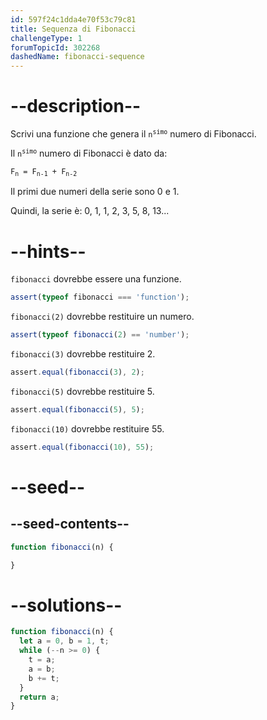 ```yaml
---
id: 597f24c1dda4e70f53c79c81
title: Sequenza di Fibonacci
challengeType: 1
forumTopicId: 302268
dashedName: fibonacci-sequence
---
```


# --description--

Scrivi una funzione che genera il <code>n<sup>simo</sup></code> numero di Fibonacci.

Il <code>n<sup>simo</sup></code> numero di Fibonacci è dato da:

<code>F<sub>n</sub> = F<sub>n-1</sub> + F<sub>n-2</sub></code>

Il primi due numeri della serie sono 0 e 1.

Quindi, la serie è: 0, 1, 1, 2, 3, 5, 8, 13...

# --hints--

`fibonacci` dovrebbe essere una funzione.

```js
assert(typeof fibonacci === 'function');
```

`fibonacci(2)` dovrebbe restituire un numero.

```js
assert(typeof fibonacci(2) == 'number');
```

`fibonacci(3)` dovrebbe restituire 2.

```js
assert.equal(fibonacci(3), 2);
```

`fibonacci(5)` dovrebbe restituire 5.

```js
assert.equal(fibonacci(5), 5);
```

`fibonacci(10)` dovrebbe restituire 55.

```js
assert.equal(fibonacci(10), 55);
```

# --seed--

## --seed-contents--

```js
function fibonacci(n) {

}
```

# --solutions--

```js
function fibonacci(n) {
  let a = 0, b = 1, t;
  while (--n >= 0) {
    t = a;
    a = b;
    b += t;
  }
  return a;
}
```
